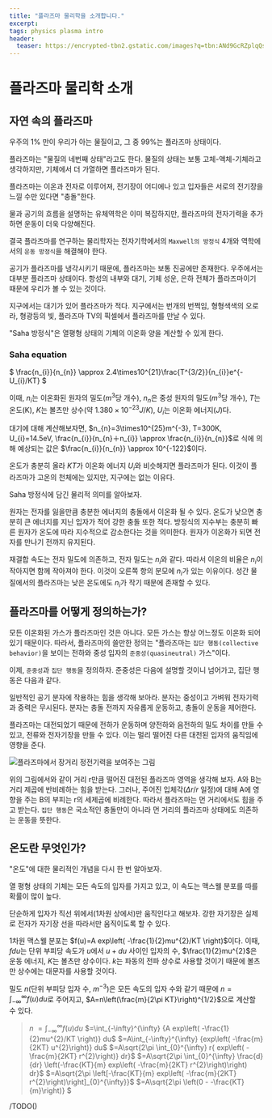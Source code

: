 ```yaml
---
title: "플라즈마 물리학을 소개합니다."
excerpt: 
tags: physics plasma intro
header:
  teaser: https://encrypted-tbn2.gstatic.com/images?q=tbn:ANd9GcRZplqQsfMnOSyYRjjzr6zXYM-zkt-rm1oeXLK_GKncRFjhT2_n
---
```


# 플라즈마 물리학 소개
## 자연 속의 플라즈마
우주의 1% 만이 우리가 아는 물질이고, 그 중 99%는 플라즈마 상태이다. 

플라즈마는 "물질의 네번째 상태"라고도 한다. 물질의 상태는 보통 고체-액체-기체라고 생각하지만, 기체에서 더 가열하면 플라즈마가 된다.

플라즈마는 이온과 전자로 이루어져, 전기장이 어디에나 있고 입자들은 서로의 전기장을 느낄 수만 있다면 "충돌"한다.

물과 공기의 흐름을 설명하는 유체역학은 이미 복잡하지만, 플라즈마의 전자기력을 추가하면 운동이 더욱 다양해진다.

결국 플라즈마를 연구하는 물리학자는 전자기학에서의 `Maxwell의 방정식` 4개와 역학에서의 `운동 방정식`을 해결해야 한다.

공기가 플라즈마를 냉각시키기 때문에, 플라즈마는 보통 진공에만 존재한다. 우주에서는 대부분 플라즈마 상태이다. 항성의 내부와 대기, 기체 성운, 은하 전체가 플라즈마이기 때문에 우리가 볼 수 있는 것이다.

지구에서는 대기가 있어 플라즈마가 적다. 지구에서는 번개의 번쩍임, 형형색색의 오로라, 형광등의 빛, 플라즈마 TV의 픽셀에서 플라즈마를 만날 수 있다.

"Saha 방정식"은 열평형 상태의 기체의 이온화 양을 계산할 수 있게 한다.

### Saha equation
$ \frac{n_{i}}{n_{n}} \approx 2.4\times10^{21}\frac{T^{3/2}}{n_{i}}e^{-U_{i}/KT} $

이때, $n_{i}$는 이온화된 원자의 밀도($m^{3}$당 개수), $n_{n}$은 중성 원자의 밀도($m^{3}$당 개수), $T$는 온도(K), $K$는 볼츠만 상수(약 $1.380\times10^{−23} J/K$), $U_{i}$는 이온화 에너지($J$)다.

대기에 대해 계산해보자면, $n_{n}=3\times10^{25}m^{-3}, T=300K, U_{i}=14.5eV, \frac{n_{i}}{n_{n}＋n_{i}} \approx \frac{n_{i}}{n_{n}}$로 식에 의해 예상되는 값은 $\frac{n_{i}}{n_{n}} \approx 10^{-122}$이다.

온도가 충분히 올라 $KT$가 이온화 에너지 $U_{i}$와 비슷해지면 플라즈마가 된다. 이것이 플라즈마가 고온의 천체에는 있지만, 지구에는 없는 이유다.

Saha 방정식에 담긴 물리적 의미를 알아보자. 

원자는 전자를 잃을만큼 충분한 에너지의 충돌에서 이온화 될 수 있다. 온도가 낮으면 충분히 큰 에너지를 지닌 입자가 적어 강한 충돌 또한 적다. 방정식의 지수부는 충분히 빠른 원자가 온도에 따라 지수적으로 감소한다는 것을 의미한다. 원자가 이온화가 되면 전자를 만나기 전까지 유지된다. 

재결합 속도는 전자 밀도에 의존하고, 전자 밀도는 $n_{i}$와 같다. 따라서 이온의 비율은 $n_{i}$이 작아지면 함께 작아져야 한다. 이것이 오른쪽 항의 분모에 $n_{i}$가 있는 이유이다. 성간 물질에서의 플라즈마는 낮은 온도에도 $n_{i}$가 작기 때문에 존재할 수 있다.

## 플라즈마를 어떻게 정의하는가?

모든 이온화된 가스가 플라즈마인 것은 아니다. 모든 가스는 항상 어느정도 이온화 되어있기 때문이다. 따라서, 플라즈마의 쓸만한 정의는 "플라즈마는 `집단 행동(collective behavior)`을 보이는 전하와 중성 입자의 `준중성(quasineutral)` 가스"이다.

이제, `준중성`과 `집단 행동`을 정의하자. 준중성은 다음에 설명할 것이니 넘어가고, 집단 행동은 다음과 같다.

일반적인 공기 분자에 작용하는 힘을 생각해 보아라. 분자는 중성이고 가벼워 전자기력과 중력은 무시된다. 분자는 충돌 전까지 자유롭게 운동하고, 충돌이 운동을 제어한다.

플라즈마는 대전되었기 때문에 전하가 운동하며 양전하와 음전하의 밀도 차이를 만들 수 있고, 전류와 전자기장을 만들 수 있다. 이는 멀리 떨어진 다른 대전된 입자의 움직임에 영향을 준다. 

![플라즈마에서 장거리 정전기력을 보여주는 그림](https://encrypted-tbn0.gstatic.com/images?q=tbn:ANd9GcRDiGHE6MO46AAiD-zCB8tpcqc7iZ_FS2GICw&s)

위의 그림에서와 같이 거리 r만큼 떨어진 대전된 플라즈마 영역을 생각해 보자. A와 B는 거리 제곱에 반비례하는 힘을 받는다. 그러나, 주어진 입체각($\Delta r/r$ 일정)에 대해 A에 영향을 주는 B의 부피는 r의 세제곱에 비례한다. 따라서 플라즈마는 먼 거리에서도 힘을 주고 받는다. `집단 행동`은 국소적인 충돌만이 아니라 먼 거리의 플라즈마 상태에도 의존하는 운동을 뜻한다.

## 온도란 무엇인가?

"온도"에 대한 물리적인 개념을 다시 한 번 알아보자.

열 평형 상태의 기체는 모든 속도의 입자를 가지고 있고, 이 속도는 맥스웰 분포를 따를 확률이 많이 높다. 

단순하게 입자가 직선 위에서(1차원 상에서)만 움직인다고 해보자. 강한 자기장은 실제로 전자가 자기장 선을 따라서만 움직이도록 할 수 있다. 

1차원 맥스웰 분포는 $f(u)=A exp\left( -\frac{1}{2}mu^{2}/KT \right)$이다. 이때, $f du$는 단위 부피당 속도가 $u$에서 $u+du$ 사이인 입자의 수, $\frac{1}{2}mu^{2}$은 운동 에너지, $K$는 볼츠만 상수이다. $k$는 파동의 전파 상수로 사용할 것이기 때문에 볼츠만 상수에는 대문자를 사용할 것이다. 

밀도 $n$(단위 부피당 입자 수, $m^{-3}$)은 모든 속도의 입자 수와 같기 때문에 $n=\int_{-\infty}^{\infty} {f(u)du}$로 주어지고, $A=n\left(\frac{m}{2\pi KT}\right)^{1/2}$으로 계산할 수 있다. 

> $n$ $=\int_{-\infty}^{\infty} {f(u)du}$ $=\int_{-\infty}^{\infty} {A exp\left( -\frac{1}{2}mu^{2}/KT \right)} du$ $=A\int_{-\infty}^{\infty} {exp\left( -\frac{m}{2KT} u^{2}\right)} du$ $=A\sqrt{2\pi \int_{0}^{\infty} r{ exp\left( -\frac{m}{2KT} r^{2}\right)} dr}$ $=A\sqrt{2\pi \int_{0}^{\infty} \frac{d}{dr} \left(-\frac{KT}{m} exp\left( -\frac{m}{2KT} r^{2}\right)\right) dr}$ $=A\sqrt{2\pi \left[-\frac{KT}{m} exp\left( -\frac{m}{2KT} r^{2}\right)\right]_{0}^{\infty}}$ $=A\sqrt{2\pi \left(0 - -\frac{KT}{m}\right)} $

/TODO()